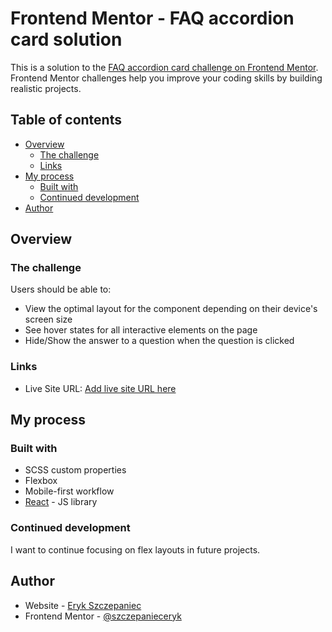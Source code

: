 # Frontend Mentor - FAQ accordion card solution

This is a solution to the [FAQ accordion card challenge on Frontend Mentor](https://www.frontendmentor.io/challenges/faq-accordion-card-XlyjD0Oam). Frontend Mentor challenges help you improve your coding skills by building realistic projects.

## Table of contents

- [Overview](#overview)
  - [The challenge](#the-challenge)
  - [Links](#links)
- [My process](#my-process)
  - [Built with](#built-with)
  - [Continued development](#continued-development)
- [Author](#author)

## Overview

### The challenge

Users should be able to:

- View the optimal layout for the component depending on their device's screen size
- See hover states for all interactive elements on the page
- Hide/Show the answer to a question when the question is clicked

### Links

- Live Site URL: [Add live site URL here](https://szczepanieceryk.github.io/Frontend-Mentor-FAQ-accordion-card-solution/)

## My process

### Built with

- SCSS custom properties
- Flexbox
- Mobile-first workflow
- [React](https://reactjs.org/) - JS library

### Continued development

I want to continue focusing on flex layouts in future projects.

## Author

- Website - [Eryk Szczepaniec](https://github.com/szczepanieceryk)
- Frontend Mentor - [@szczepanieceryk](https://www.frontendmentor.io/profile/szczepanieceryk)
